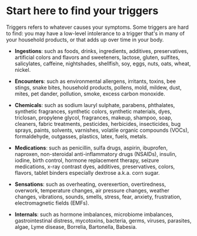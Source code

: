 # Start here to find your triggers

Triggers refers to whatever causes your symptoms. Some triggers are hard to find: you may have a low-level intolerance to a trigger that's in many of your household products, or that adds up over time in your body.

* **Ingestions**: such as foods, drinks, ingredients, additives, preservatives, artificial colors and flavors and sweeteners, lactose, gluten, sulfites, salicylates, caffeine, nightshades, shellfish, soy, eggs, nuts, oats, wheat, nickel.

* **Encounters**: such as environmental allergens, irritants, toxins, bee stings, snake bites, household products, pollens, mold, mildew, dust, mites, pet dander, pollution, smoke, excess carbon monoxide.

* **Chemicals**: such as sodium lauryl sulphate, parabens, phthalates, synthetic fragrances, synthetic colors, synthetic materials, dyes, triclosan, propylene glycol, fragrances, makeup, shampoo, soap, cleaners, fabric treatments, pesticides, herbicides, insecticides, bug sprays, paints, solvents, varnishes, volatile organic compounds (VOCs), formaldehyde, outgasses, plastics, latex, fuels, metals.

* **Medications**: such as penicillin, sulfa drugs, aspirin, ibuprofen, naproxen, non-steroidal anti-inflammatory drugs (NSAIDs), insulin, iodine, birth control, hormone replacement therapy, seizure medications, x-ray contrast dyes, additives,  preservatives, colors, flavors, tablet binders especially dextrose a.k.a. corn sugar.

* **Sensations**: such as overheating, overexertion, overtiredness, overwork, temperature changes, air pressure changes, weather changes, vibrations, sounds, smells, stress, fear, anxiety, frustration, electromagnetic fields (EMFs).

* **Internals**: such as hormone imbalances, microbiome imbalances, gastrointestinal distress, mycotoxins, bacteria, germs, viruses, parasites, algae, Lyme disease, Borrelia, Bartonella, Babesia.
